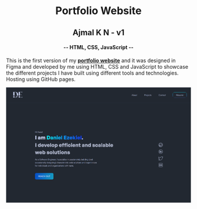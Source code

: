<h1 align="center">Portfolio Website</h1>

<h2 align="center">Ajmal K N - v1</h2>
<h4 align="center">-- HTML, CSS, JavaScript --</h4>

This is the first version of my [**portfolio website**](https://www.danielezekiel.me) and it was designed in Figma and developed by me using HTML, CSS and JavaScript to showcase the different projects I have built using different tools and technologies. Hosting using GitHub pages.

![](img/preview.png)
